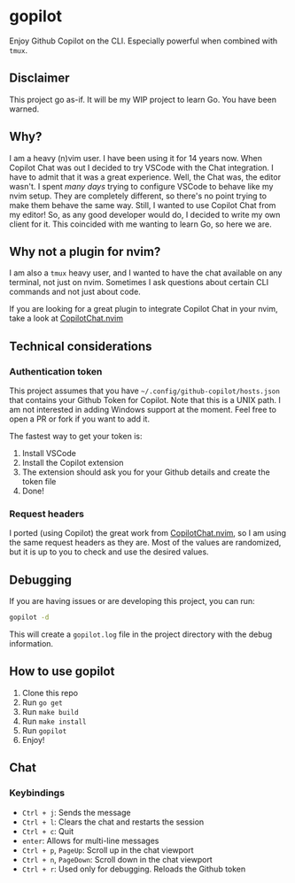 # gopilot
Enjoy Github Copilot on the CLI. Especially powerful when combined with `tmux`.

## Disclaimer
This project go as-if. It will be my WIP project to learn Go. You have been warned.

## Why?
I am a heavy (n)vim user. I have been using it for 14 years now.
When Copilot Chat was out I decided to try VSCode with the Chat integration. I have to admit that it was a great experience.
Well, the Chat was, the editor wasn't.
I spent *many days* trying to configure VSCode to behave like my nvim setup. They are completely different, so there's no point trying to make them behave the same way.
Still, I wanted to use Copilot Chat from my editor!
So, as any good developer would do, I decided to write my own client for it.
This coincided with me wanting to learn Go, so here we are.

## Why not a plugin for nvim?
I am also a `tmux` heavy user, and I wanted to have the chat available on any terminal, not just on nvim.
Sometimes I ask questions about certain CLI commands and not just about code.

If you are looking for a great plugin to integrate Copilot Chat in your nvim, take a look at [CopilotChat.nvim](https://github.com/CopilotC-Nvim/CopilotChat.nvim)

## Technical considerations
### Authentication token
This project assumes that you have `~/.config/github-copilot/hosts.json` that contains your Github Token for Copilot.
Note that this is a UNIX path. I am not interested in adding Windows support at the moment. Feel free to open a PR or fork if you want to add it.

The fastest way to get your token is:
1. Install VSCode
2. Install the Copilot extension
3. The extension should ask you for your Github details and create the token file
4. Done!

### Request headers
I ported (using Copilot) the great work from [CopilotChat.nvim](https://github.com/CopilotC-Nvim/CopilotChat.nvim), so I am using the same request headers as they are. Most of the values are randomized, but it is up to you to check and use the desired values.

## Debugging
If you are having issues or are developing this project, you can run:

```bash
gopilot -d
```
This will create a `gopilot.log` file in the project directory with the debug information.

## How to use gopilot
1. Clone this repo
2. Run `go get`
3. Run `make build`
4. Run `make install`
5. Run `gopilot`
6. Enjoy!

## Chat
### Keybindings
* `Ctrl + j`: Sends the message
* `Ctrl + l`: Clears the chat and restarts the session
* `Ctrl + c`: Quit
* `enter`: Allows for multi-line messages
* `Ctrl + p`, `PageUp`: Scroll up in the chat viewport
* `Ctrl + n`, `PageDown`: Scroll down in the chat viewport
* `Ctrl + r`: Used only for debugging. Reloads the Github token
